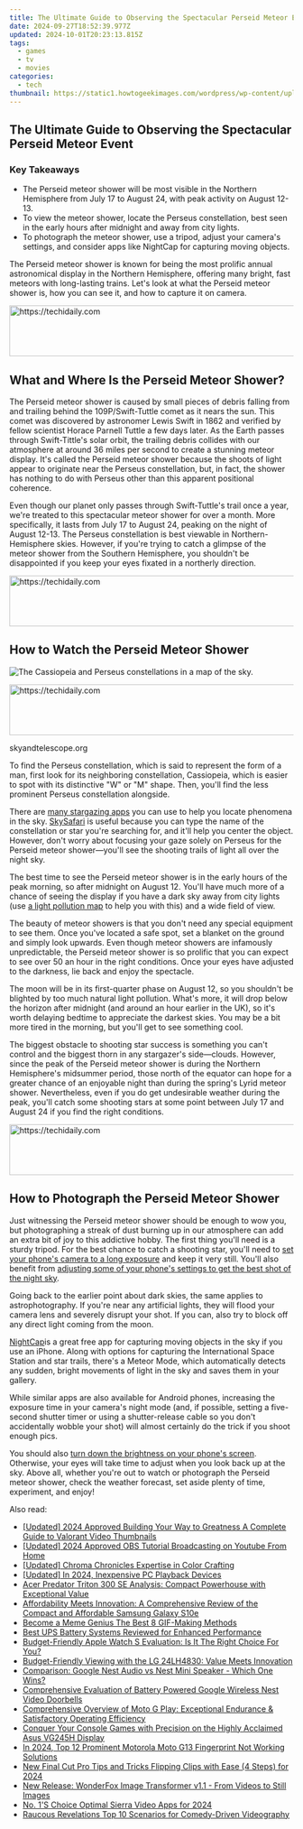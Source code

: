 ```yaml
---
title: The Ultimate Guide to Observing the Spectacular Perseid Meteor Event
date: 2024-09-27T18:52:39.977Z
updated: 2024-10-01T20:23:13.815Z
tags:
  - games
  - tv
  - movies
categories:
  - tech
thumbnail: https://static1.howtogeekimages.com/wordpress/wp-content/uploads/2024/07/a-meteor-shower.jpg
---
```


## The Ultimate Guide to Observing the Spectacular Perseid Meteor Event

### Key Takeaways

* The Perseid meteor shower will be most visible in the Northern Hemisphere from July 17 to August 24, with peak activity on August 12-13.
* To view the meteor shower, locate the Perseus constellation, best seen in the early hours after midnight and away from city lights.
* To photograph the meteor shower, use a tripod, adjust your camera's settings, and consider apps like NightCap for capturing moving objects.

 The Perseid meteor shower is known for being the most prolific annual astronomical display in the Northern Hemisphere, offering many bright, fast meteors with long-lasting trains. Let's look at what the Perseid meteor shower is, how you can see it, and how to capture it on camera.

<!-- affiliate ads begin -->
<a href="https://appsumo.8odi.net/c/5597632/2044585/7443" target="_top" id="2044585">
  <img src="//a.impactradius-go.com/display-ad/7443-2044585" border="0" alt="https://techidaily.com" width="728" height="90"/>
</a>
<img height="0" width="0" src="https://appsumo.8odi.net/i/5597632/2044585/7443" style="position:absolute;visibility:hidden;" border="0" />
<!-- affiliate ads end -->

##  What and Where Is the Perseid Meteor Shower?

 The Perseid meteor shower is caused by small pieces of debris falling from and trailing behind the 109P/Swift-Tuttle comet as it nears the sun. This comet was discovered by astronomer Lewis Swift in 1862 and verified by fellow scientist Horace Parnell Tuttle a few days later. As the Earth passes through Swift-Tittle's solar orbit, the trailing debris collides with our atmosphere at around 36 miles per second to create a stunning meteor display. It's called the Perseid meteor shower because the shoots of light appear to originate near the Perseus constellation, but, in fact, the shower has nothing to do with Perseus other than this apparent positional coherence.

 Even though our planet only passes through Swift-Tuttle's trail once a year, we're treated to this spectacular meteor shower for over a month. More specifically, it lasts from July 17 to August 24, peaking on the night of August 12-13\. The Perseus constellation is best viewable in Northern-Hemisphere skies. However, if you're trying to catch a glimpse of the meteor shower from the Southern Hemisphere, you shouldn't be disappointed if you keep your eyes fixated in a northerly direction.

<!-- affiliate ads begin -->
<a href="https://ephamedtechinc.pxf.io/c/5597632/2136620/26400" target="_top" id="2136620">
  <img src="//a.impactradius-go.com/display-ad/26400-2136620" border="0" alt="https://techidaily.com" width="728" height="90"/>
</a>
<img height="0" width="0" src="https://ephamedtechinc.pxf.io/i/5597632/2136620/26400" style="position:absolute;visibility:hidden;" border="0" />
<!-- affiliate ads end -->

##  How to Watch the Perseid Meteor Shower

![The Cassiopeia and Perseus constellations in a map of the sky.](https://static1.howtogeekimages.com/wordpress/wp-content/uploads/2024/07/cassiopeia-and-perseus.jpg) 

<!-- affiliate ads begin -->
<a href="https://imp.i110150.net/c/5597632/798161/11305" target="_top" id="798161">
  <img src="//a.impactradius-go.com/display-ad/11305-798161" border="0" alt="https://techidaily.com" width="728" height="90"/>
</a>
<img height="0" width="0" src="https://imp.i110150.net/i/5597632/798161/11305" style="position:absolute;visibility:hidden;" border="0" />
<!-- affiliate ads end -->

skyandtelescope.org

 To find the Perseus constellation, which is said to represent the form of a man, first look for its neighboring constellation, Cassiopeia, which is easier to spot with its distinctive "W" or "M" shape. Then, you'll find the less prominent Perseus constellation alongside.

 There are [many stargazing apps](https://hardware-tips.techidaily.com/critical-safety-alert-for-bambu-lab-users-a1-series-recalled-full-reimbursements-offered-and-use-temporarily-halted/) you can use to help you locate phenomena in the sky. [SkySafari](https://skysafariastronomy.com/) is useful because you can type the name of the constellation or star you're searching for, and it'll help you center the object. However, don't worry about focusing your gaze solely on Perseus for the Perseid meteor shower—you'll see the shooting trails of light all over the night sky.

 The best time to see the Perseid meteor shower is in the early hours of the peak morning, so after midnight on August 12\. You'll have much more of a chance of seeing the display if you have a dark sky away from city lights (use [a light pollution map](https://www.lightpollutionmap.info/) to help you with this) and a wide field of view.

 The beauty of meteor showers is that you don't need any special equipment to see them. Once you've located a safe spot, set a blanket on the ground and simply look upwards. Even though meteor showers are infamously unpredictable, the Perseid meteor shower is so prolific that you can expect to see over 50 an hour in the right conditions. Once your eyes have adjusted to the darkness, lie back and enjoy the spectacle.

 The moon will be in its first-quarter phase on August 12, so you shouldn't be blighted by too much natural light pollution. What's more, it will drop below the horizon after midnight (and around an hour earlier in the UK), so it's worth delaying bedtime to appreciate the darkest skies. You may be a bit more tired in the morning, but you'll get to see something cool.

 The biggest obstacle to shooting star success is something you can't control and the biggest thorn in any stargazer's side—clouds. However, since the peak of the Perseid meteor shower is during the Northern Hemisphere's midsummer period, those north of the equator can hope for a greater chance of an enjoyable night than during the spring's Lyrid meteor shower. Nevertheless, even if you do get undesirable weather during the peak, you'll catch some shooting stars at some point between July 17 and August 24 if you find the right conditions.

<!-- affiliate ads begin -->
<a href="https://aligracehair.sjv.io/c/5597632/1938698/19272" target="_top" id="1938698">
  <img src="//a.impactradius-go.com/display-ad/19272-1938698" border="0" alt="https://techidaily.com" width="728" height="90"/>
</a>
<img height="0" width="0" src="https://aligracehair.sjv.io/i/5597632/1938698/19272" style="position:absolute;visibility:hidden;" border="0" />
<!-- affiliate ads end -->

##  How to Photograph the Perseid Meteor Shower

 Just witnessing the Perseid meteor shower should be enough to wow you, but photographing a streak of dust burning up in our atmosphere can add an extra bit of joy to this addictive hobby. The first thing you'll need is a sturdy tripod. For the best chance to catch a shooting star, you'll need to [set your phone's camera to a long exposure](https://fix-guide.techidaily.com/how-to-revive-your-bricked-infinix-smart-8-in-minutes-drfone-by-drfone-fix-android-problems-fix-android-problems/) and keep it very still. You'll also benefit from [adjusting some of your phone's settings to get the best shot of the night sky](https://digital-screen-recording.techidaily.com/updated-2024-approved-exclusive-moba-selection-for-android-gamers/).

 Going back to the earlier point about dark skies, the same applies to astrophotography. If you're near any artificial lights, they will flood your camera lens and severely disrupt your shot. If you can, also try to block off any direct light coming from the moon.

[NightCap](https://apps.apple.com/us/app/nightcap-camera/id754105884)is a great free app for capturing moving objects in the sky if you use an iPhone. Along with options for capturing the International Space Station and star trails, there's a Meteor Mode, which automatically detects any sudden, bright movements of light in the sky and saves them in your gallery.

 While similar apps are also available for Android phones, increasing the exposure time in your camera's night mode (and, if possible, setting a five-second shutter timer or using a shutter-release cable so you don't accidentally wobble your shot) will almost certainly do the trick if you shoot enough pics.

 You should also [turn down the brightness on your phone's screen](https://screen-capture.techidaily.com/new-audio-gear-reviews-and-ratings-for-2024/). Otherwise, your eyes will take time to adjust when you look back up at the sky. Above all, whether you're out to watch or photograph the Perseid meteor shower, check the weather forecast, set aside plenty of time, experiment, and enjoy!

<ins class="adsbygoogle"
     style="display:block"
     data-ad-format="autorelaxed"
     data-ad-client="ca-pub-7571918770474297"
     data-ad-slot="1223367746"></ins>

<ins class="adsbygoogle"
     style="display:block"
     data-ad-client="ca-pub-7571918770474297"
     data-ad-slot="8358498916"
     data-ad-format="auto"
     data-full-width-responsive="true"></ins>

<span class="atpl-alsoreadstyle">Also read:</span>
<div><ul>
<li><a href="https://facebook-video-footage.techidaily.com/updated-2024-approved-building-your-way-to-greatness-a-complete-guide-to-valorant-video-thumbnails/"><u>[Updated] 2024 Approved Building Your Way to Greatness A Complete Guide to Valorant Video Thumbnails</u></a></li>
<li><a href="https://youtube-sure.techidaily.com/ed-2024-approved-obs-tutorial-broadcasting-on-youtube-from-home/"><u>[Updated] 2024 Approved OBS Tutorial Broadcasting on Youtube From Home</u></a></li>
<li><a href="https://fox-access.techidaily.com/updated-chroma-chronicles-expertise-in-color-crafting/"><u>[Updated] Chroma Chronicles Expertise in Color Crafting</u></a></li>
<li><a href="https://video-capture.techidaily.com/updated-in-2024-inexpensive-pc-playback-devices/"><u>[Updated] In 2024, Inexpensive PC Playback Devices</u></a></li>
<li><a href="https://buynow-marvelous.techidaily.com/acer-predator-triton-300-se-analysis-compact-powerhouse-with-exceptional-value/"><u>Acer Predator Triton 300 SE Analysis: Compact Powerhouse with Exceptional Value</u></a></li>
<li><a href="https://buynow-marvelous.techidaily.com/affordability-meets-innovation-a-comprehensive-review-of-the-compact-and-affordable-samsung-galaxy-s10e/"><u>Affordability Meets Innovation: A Comprehensive Review of the Compact and Affordable Samsung Galaxy S10e</u></a></li>
<li><a href="https://extra-resources.techidaily.com/become-a-meme-genius-the-best-8-gif-making-methods/"><u>Become a Meme Genius The Best 8 GIF-Making Methods</u></a></li>
<li><a href="https://buynow-marvelous.techidaily.com/best-ups-battery-systems-reviewed-for-enhanced-performance/"><u>Best UPS Battery Systems Reviewed for Enhanced Performance</u></a></li>
<li><a href="https://buynow-marvelous.techidaily.com/budget-friendly-apple-watch-s-evaluation-is-it-the-right-choice-for-you/"><u>Budget-Friendly Apple Watch S Evaluation: Is It The Right Choice For You?</u></a></li>
<li><a href="https://buynow-marvelous.techidaily.com/budget-friendly-viewing-with-the-lg-24lh4830-value-meets-innovation/"><u>Budget-Friendly Viewing with the LG 24LH4830: Value Meets Innovation</u></a></li>
<li><a href="https://buynow-marvelous.techidaily.com/comparison-google-nest-audio-vs-nest-mini-speaker-which-one-wins/"><u>Comparison: Google Nest Audio vs Nest Mini Speaker - Which One Wins?</u></a></li>
<li><a href="https://buynow-marvelous.techidaily.com/comprehensive-evaluation-of-battery-powered-google-wireless-nest-video-doorbells/"><u>Comprehensive Evaluation of Battery Powered Google Wireless Nest Video Doorbells</u></a></li>
<li><a href="https://buynow-marvelous.techidaily.com/comprehensive-overview-of-moto-g-play-exceptional-endurance-and-satisfactory-operating-efficiency/"><u>Comprehensive Overview of Moto G Play: Exceptional Endurance & Satisfactory Operating Efficiency</u></a></li>
<li><a href="https://buynow-marvelous.techidaily.com/conquer-your-console-games-with-precision-on-the-highly-acclaimed-asus-vg245h-display/"><u>Conquer Your Console Games with Precision on the Highly Acclaimed Asus VG245H Display</u></a></li>
<li><a href="https://android-unlock.techidaily.com/in-2024-top-12-prominent-motorola-moto-g13-fingerprint-not-working-solutions-by-drfone-android/"><u>In 2024, Top 12 Prominent Motorola Moto G13 Fingerprint Not Working Solutions</u></a></li>
<li><a href="https://ai-video-apps.techidaily.com/new-final-cut-pro-tips-and-tricks-flipping-clips-with-ease-4-steps-for-2024/"><u>New Final Cut Pro Tips and Tricks Flipping Clips with Ease (4 Steps) for 2024</u></a></li>
<li><a href="https://tech-revival.techidaily.com/new-release-wonderfox-image-transformer-v11-from-videos-to-still-images/"><u>New Release: WonderFox Image Transformer v1.1 - From Videos to Still Images</u></a></li>
<li><a href="https://extra-approaches.techidaily.com/no-1s-choice-optimal-sierra-video-apps-for-2024/"><u>No. 1'S Choice Optimal Sierra Video Apps for 2024</u></a></li>
<li><a href="https://youtube-tips.techidaily.com/us-revelations-top-10-scenarios-for-comedy-driven-videography/"><u>Raucous Revelations Top 10 Scenarios for Comedy-Driven Videography</u></a></li>
</ul></div>

